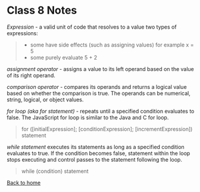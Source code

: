 # Class 8 Notes

*Expression* - a valid unit of code that resolves to a value
two types of expressions:
>+ some have side effects (such as assigning values) for example x = 5
>+ some purely evaluate 5 + 2

*assignment operator* - assigns a value to its left operand based on the value of its right operand.

*comparison operator* - compares its operands and returns a logical value based on whether the comparison is true. The operands can be numerical, string, logical, or object values.

*for loop (aka for statement)* - repeats until a specified condition evaluates to false. The JavaScript for loop is similar to the Java and C for loop.

>for ([initialExpression]; [conditionExpression]; [incrementExpression])
  statement

*while statement* executes its statements as long as a specified condition evaluates to true. If the condition becomes false, statement within the loop stops executing and control passes to the statement following the loop.

>while (condition)
  statement

[Back to home](../README.md)
